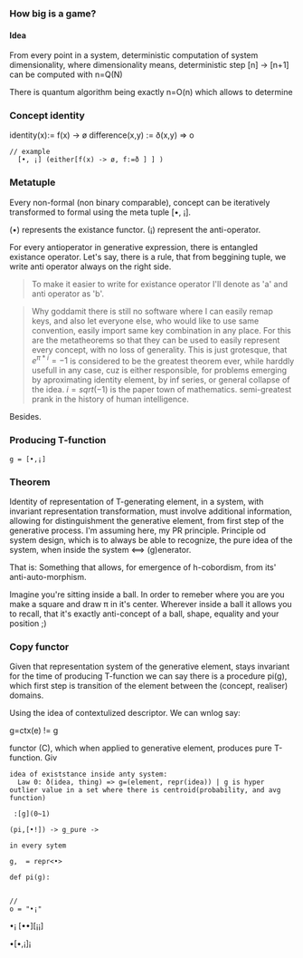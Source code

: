 
### How big is a game?
#### Idea
From every point in a system, deterministic computation of system
dimensionality, where dimensionality means, deterministic step [n] -> [n+1]
can be computed with n=Q(N)

There is quantum algorithm being exactly n=O(n) which allows to determine 


### Concept identity

identity(x):= f(x) -> ø
difference(x,y) := ð(x,y) => o

```
// example
  [•, ¡] (either[f(x) -> ø, f:=ð ] ] )

```

### Metatuple

Every non-formal (non binary comparable), concept can be iteratively transformed to formal using the meta tuple [•, ¡].

(•) represents the existance functor.
(¡) represent the anti-operator. 

For every antioperator in generative expression, there is entangled existance
operator. Let's say, there is a rule, that from beggining tuple, we write anti
operator always on the right side. 

> To make it easier to write for existance operator I'll denote as 'a' and anti
operator as 'b'. 

> Why goddamit there is still no software where I can easily remap keys,
> and also let everyone else, who would like to use same convention, easily
> import same key combination in any place. For this are the metatheorems so 
> that they can be used to easily represent every concept, with no loss of
> generality. This is just grotesque, that $e^{\pi * i} = -1$ is considered to
> be the greatest theorem ever, while harddly usefull in any case, cuz is
> either responsible, for problems emerging by aproximating identity element,
> by inf series, or general collapse of the idea. $i = sqrt(-1)$ is the paper town of mathematics.
> semi-greatest prank in the history of human intelligence. 

Besides.

### Producing T-function 

```
g = [•,¡]
```

### Theorem

Identity of representation of T-generating element, in a system, 
with invariant representation transformation, must involve additional
information, allowing for distinguishment the generative element, from first step
of the generative process. I'm assuming here, my PR principle. 
Principle od system design, which is to always be able to recognize, the pure
idea of the system, when inside the system <==> (g)enerator. 

That is: Something that allows, for emergence of h-cobordism, from its'
anti-auto-morphism.

Imagine you're sitting inside a ball. In order to remeber where you are you
make a square and draw π in it's center. Wherever inside a ball it allows you
to recall, that it's exactly anti-concept of a ball, shape, equality and your
position ;)


### Copy functor

Given that representation system of the generative element, stays invariant for the time of producing T-function
we can say there is a procedure pi(g), which first step is transition of the
element between the (concept, realiser) domains.

Using the idea of contextulized descriptor. We can wnlog say:

g=ctx(e) != g



functor (C), which when applied to generative
element, produces pure T-function. Giv


```
idea of existstance inside anty system:
  Law 0: ð(idea, thing) => g=(element, repr(idea)) | g is hyper outlier value in a set where there is centroid(probability, and avg function)

 :[g](0~1)

(pi,[•!]) -> g_pure -> 

in every sytem 

g,  = repr<•>

def pi(g):


//
o = "•¡"

```
•¡
[••][¡¡]


  •[•,¡]¡

```





	
